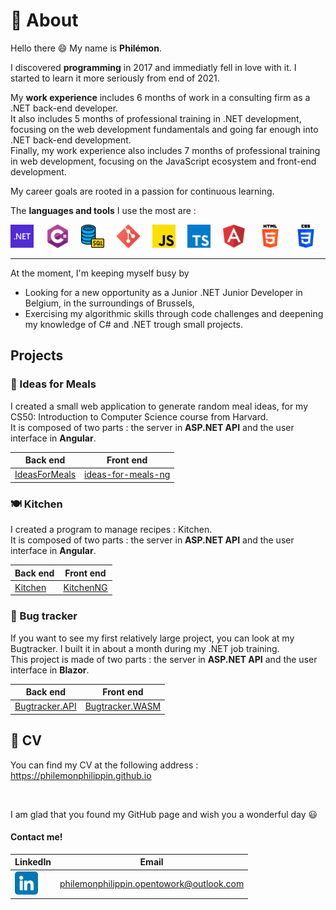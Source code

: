 # 👤 About

Hello there 😄 My name is **Philémon**.

I discovered **programming** in 2017 and immediatly fell in love with it. I started to learn it more seriously from end of 2021.

My **work experience** includes 6 months of work in a consulting firm as a .NET back-end developer.  
It also includes 5 months of professional training in .NET development, focusing on the web development fundamentals and going far enough into .NET back-end development.  
Finally, my work experience also includes 7 months of professional training in web development, focusing on the JavaScript ecosystem and front-end development.

My career goals are rooted in a passion for continuous learning.

The **languages and tools** I use the most are :

![.NET](./dotnet.png ".NET") &nbsp; &nbsp;
![C#](./csharp.png "C#") &nbsp; &nbsp;
![SQL](./sql.png "SQL") &nbsp; &nbsp;
![Git](./git.png "Git") &nbsp; &nbsp;
![JavaScript](./js.png "JavaScript") &nbsp; &nbsp;
![TypeScript](./ts.png "TypeScript") &nbsp; &nbsp;
![Angular](./angular.png "Angular") &nbsp; &nbsp;
![HTML](./html.png "HTML") &nbsp; &nbsp;
![CSS](./css.png "CSS")

---

At the moment, I'm keeping myself busy by

- Looking for a new opportunity as a Junior .NET Junior Developer in Belgium, in the surroundings of Brussels,
- Exercising my algorithmic skills through code challenges and deepening my knowledge of C# and .NET trough small projects.

## Projects

### 🥗 Ideas for Meals

I created a small web application to generate random meal ideas, for my CS50: Introduction to Computer Science course from Harvard.  
It is composed of two parts : the server in **ASP.NET API** and the user interface in **Angular**.

| Back end                                                                 | Front end                                                                          |
| ------------------------------------------------------------------------ | ---------------------------------------------------------------------------------- |
| [IdeasForMeals](https://github.com/PhilemonPhilippin/IdeasForMeals-repo) | [ideas-for-meals-ng](https://github.com/PhilemonPhilippin/ideas-for-meals-ng-repo) |

### 🍽️ Kitchen

I created a program to manage recipes : Kitchen.  
It is composed of two parts : the server in **ASP.NET API** and the user interface in **Angular**.

| Back end                                                     | Front end                                                        |
| ------------------------------------------------------------ | ---------------------------------------------------------------- |
| [Kitchen](https://github.com/PhilemonPhilippin/Kitchen-repo) | [KitchenNG](https://github.com/PhilemonPhilippin/KitchenNG-repo) |

### 🐞 Bug tracker

If you want to see my first relatively large project, you can look at my Bugtracker.
I built it in about a month during my .NET job training.  
This project is made of two parts : the server in **ASP.NET API** and the user interface in **Blazor**.

| Back end                                                                   | Front end                                                                    |
| -------------------------------------------------------------------------- | ---------------------------------------------------------------------------- |
| [Bugtracker.API](https://github.com/PhilemonPhilippin/Bugtracker.API-repo) | [Bugtracker.WASM](https://github.com/PhilemonPhilippin/Bugtracker.WASM-repo) |

## 📄 CV

You can find my CV at the following address : https://philemonphilippin.github.io

<br/>

I am glad that you found my GitHub page and wish you a wonderful day 😃

#### Contact me!

| LinkedIn                                                                                                                            | Email                                    |
| ----------------------------------------------------------------------------------------------------------------------------------- | ---------------------------------------- |
| [![LinkedIn - Philémon Philippin](/linkedin.png)](https://www.linkedin.com/in/philemonphilippin/ "LinkedIn vers philemonphilippin") | philemonphilippin.opentowork@outlook.com |
